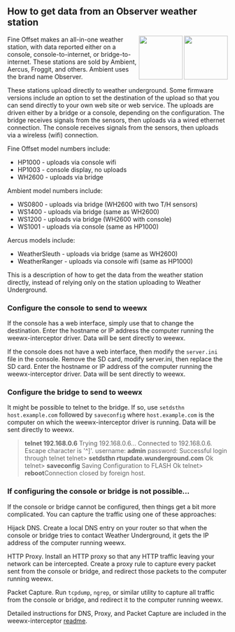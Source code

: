 ## How to get data from an Observer weather station

<img src="http://weewx.com/hardware/wh2600.png" align="right" height="100"/>
<img src="http://weewx.com/hardware/hp1000.png" align="right" height="100"/>

Fine Offset makes an all-in-one weather station, with data reported either on a console, console-to-internet, or bridge-to-internet.  These stations are sold by Ambient, Aercus, Froggit, and others.  Ambient uses the brand name Observer.

These stations upload directly to weather underground.  Some firmware versions include an option to set the destination of the upload so that you can send directly to your own web site or web service.  The uploads are driven either by a bridge or a console, depending on the configuration.  The bridge receives signals from the sensors, then uploads via a wired ethernet connection.  The console receives signals from the sensors, then uploads via a wireless (wifi) connection.

Fine Offset model numbers include:
* HP1000 - uploads via console wifi
* HP1003 - console display, no uploads
* WH2600 - uploads via bridge

Ambient model numbers include:
* WS0800 - uploads via bridge (WH2600 with two T/H sensors)
* WS1400 - uploads via bridge (same as WH2600)
* WS1200 - uploads via bridge (WH2600 with console)
* WS1001 - uploads via console (same as HP1000)

Aercus models include:
* WeatherSleuth - uploads via bridge (same as WH2600)
* WeatherRanger - uploads via console wifi (same as HP1000)

This is a description of how to get the data from the weather station directly, instead of relying only on the station uploading to Weather Underground.

### Configure the console to send to weewx

If the console has a web interface, simply use that to change the destination.  Enter the hostname or IP address the computer running the weewx-interceptor driver.  Data will be sent directly to weewx.

If the console does not have a web interface, then modify the `server.ini` file in the console.  Remove the SD card, modify server.ini, then replace the SD card.  Enter the hostname or IP address of the computer running the weewx-interceptor driver.  Data will be sent directly to weewx.

### Configure the bridge to send to weewx

It might be possible to telnet to the bridge.  If so, use `setdsthn host.example.com` followed by `saveconfig` where `host.example.com` is the computer on which the weewx-interceptor driver is running.  Data will be sent directly to weewx.

> **telnet 192.168.0.6**
> Trying 192.168.0.6...
> Connected to 192.168.0.6.
> Escape character is '^]'.
> username: **admin**
> password:
> Successful login through telnet
> telnet> **setdsthn rtupdate.wunderground.com**
> Ok
> telnet> **saveconfig**
> Saving Configuration to FLASH
> Ok
> telnet> **reboot**Connection closed by foreign host.

### If configuring the console or bridge is not possible...

If the console or bridge cannot be configured, then things get a bit more complicated.  You can capture the traffic using one of these approaches:

Hijack DNS.  Create a local DNS entry on your router so that when the console or bridge tries to contact Weather Underground, it gets the IP address of the computer running weewx.

HTTP Proxy.  Install an HTTP proxy so that any HTTP traffic leaving your network can be intercepted.  Create a proxy rule to capture every packet sent from the console or bridge, and redirect those packets to the computer running weewx.

Packet Capture.  Run `tcpdump`, `ngrep`, or similar utility to capture all traffic from the console or bridge, and redirect it to the computer running weewx.

Detailed instructions for DNS, Proxy, and Packet Capture are included in the weewx-interceptor <a href="https://github.com/matthewwall/weewx-interceptor">readme</a>.
